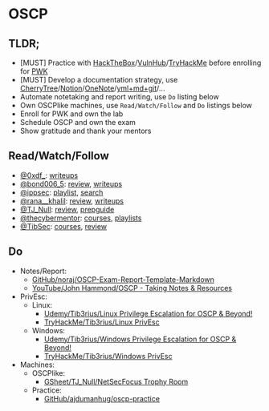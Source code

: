 # OSCP

## TLDR;
- [MUST] Practice with [HackTheBox](https://www.hackthebox.eu/)/[VulnHub](https://www.vulnhub.com/)/[TryHackMe](https://tryhackme.com/) before enrolling for [PWK](https://www.offensive-security.com/pwk-oscp/)
- [MUST] Develop a documentation strategy, use [CherryTree](https://www.giuspen.com/cherrytree/)/[Notion](https://www.notion.so/)/[OneNote](https://www.onenote.com/)/[yml+md+git](https://github.com/7h3rAm/oscplike/)/...
- Automate notetaking and report writing, use `Do` listing below
- Own OSCPlike machines, use `Read/Watch/Follow` and `Do` listings below
- Enroll for PWK and own the lab
- Schedule OSCP and own the exam
- Show gratitude and thank your mentors

## Read/Watch/Follow
- [@0xdf_](https://twitter.com/0xdf_): [writeups](https://0xdf.gitlab.io/tags.html#oscp-like)
- [@bond006_5](https://twitter.com/bond006_5): [review](https://medium.com/@bondo.mike/certification-oscp-de41adeb9d7e), [writeups](https://medium.com/@bondo.mike)
- [@ippsec](https://twitter.com/ippsec): [playlist](https://www.youtube.com/playlist?list=PLidcsTyj9JXK-fnabFLVEVulnHubinQ14Jy5tf), [search](https://ippsec.rocks/)
- [@rana__khalil](https://twitter.com/rana__khalil): [review](https://medium.com/@ranakhalil101/my-oscp-journey-a-review-fa779b4339d9), [writeups](https://medium.com/@ranakhalil101)
- [@TJ_Null](https://twitter.com/tj_null): [review](https://www.netsecfocus.com/oscp/review/2019/01/29/An_Adventure_to_Try_Harder_Tjnulls_OSCP_Journey.html), [prepguide](https://www.netsecfocus.com/oscp/2019/03/29/The_Journey_to_Try_Harder-_TJNulls_Preparation_Guide_for_PWK_OSCP.html)
- [@thecybermentor](https://twitter.com/thecybermentor): [courses](https://www.udemy.com/user/heath-adams-2/), [playlists](https://www.youtube.com/channel/UC0ArlFuFYMpEewyRBzdLHiw/playlists)
- [@TibSec](https://twitter.com/tibsec): [courses](https://www.udemy.com/user/tib3rius/), [review](https://medium.com/@Tib3rius/59-hosts-to-glory-passing-the-oscp-acf0fd384371)

## Do
- Notes/Report:
    * [GitHub/noraj/OSCP-Exam-Report-Template-Markdown](https://github.com/noraj/OSCP-Exam-Report-Template-Markdown)
    * [YouTube/John Hammond/OSCP - Taking Notes & Resources](https://www.youtube.com/watch?v=MQGozZzHUwQ)
- PrivEsc:
    * Linux:
        * [Udemy/Tib3rius/Linux Privilege Escalation for OSCP & Beyond!](https://www.udemy.com/course/linux-privilege-escalation/learn/lecture/16313118#overview)
        * [TryHackMe/Tib3rius/Linux PrivEsc](https://tryhackme.com/room/linuxprivesc)
    * Windows:
        * [Udemy/Tib3rius/Windows Privilege Escalation for OSCP & Beyond!](https://www.udemy.com/course/windows-privilege-escalation/learn/lecture/18153180#overview)
        * [TryHackMe/Tib3rius/Windows PrivEsc](https://tryhackme.com/room/windows10privesc)
- Machines:
    * OSCPlike:
        * [GSheet/TJ_Null/NetSecFocus Trophy Room](https://docs.google.com/spreadsheets/u/1/d/1dwSMIAPIam0PuRBkCiDI88pU3yzrqqHkDtBngUHNCw8/htmlview)
    * Practice:
        * [GitHub/ajdumanhug/oscp-practice](https://github.com/ajdumanhug/oscp-practice)
